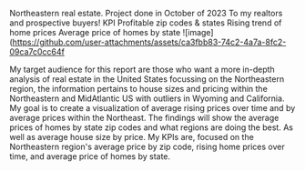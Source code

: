 Northeastern real estate. Project done in October of 2023
To my realtors and prospective buyers!
KPI
Profitable zip codes & states
Rising trend of home prices
Average price of homes by state
![image](https://github.com/user-attachments/assets/ca3fbb83-74c2-4a7a-8fc2-09ca7c0cc64f

My target audience for this report are those who want a more in-depth analysis of real estate in the United States focussing on the Northeastern region, the information pertains to house sizes and pricing within
the Northeastern and MidAtlantic US with outliers in Wyoming and California. My goal is to create a visualization of average rising prices over time and by average prices within the Northeast. The findings will 
show the average prices of homes by state zip codes and what regions are doing the best. As well as average house size by price. My KPIs are, focused on the Northeastern region's average price by zip code, rising 
home prices over time, and average price of homes by state. 
